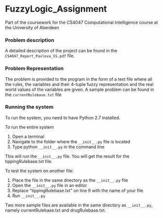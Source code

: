 # FuzzyLogic_Assignment
Part of the coursework for the CS4047 Computational Intelligence course at the University of Aberdeen

### Problem description
A detailed description of the project can be found in the `CS4047_Report_Pavlova_SS.pdf` file.

### Problem Representation
The problem is provided to the program in the form of a text file where all the rules, the
variables and their 4-tuple fuzzy representation and the real world values of the variables
are given. A sample problem can be found in the `currentRulebase.txt` file

### Running the system

To run the system, you need to have Python 2.7 installed.

To run the entire system 

1. Open a terminal
2. Navigate to the folder where the `__init__.py` file is located
3. Type python `__init__.py` in the command line

This will run the `__init__.py` file.
You will get the result for the tippingRulebase.txt file.



To test the system on another file:

1. Place the file in the same directory as the `__init__.py` file
2. Open the `__init__.py` file in an editor
3. Replace "tippingRulebase.txt" on line 9 with the name of your file
4. Run `__init__.py`

Two more sample files are available in the same directory as `__init__.py`,
namely currentRulebase.txt and drugRulebase.txt.


